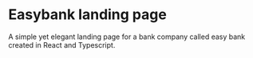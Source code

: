 # Easybank landing page

A simple yet elegant landing page for a bank company called easy bank created in React and Typescript.

